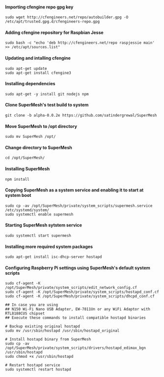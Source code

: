 
#### Importing cfengine repo gpg key
`sudo wget http://cfengineers.net/repo/autobuilder.gpg -O /etc/apt/trusted.gpg.d/cfengineers-repo.gpg`


#### Adding cfengine repository for Raspbian Jesse
`sudo bash -c "echo 'deb http://cfengineers.net/repo raspjessie main' >> /etc/apt/sources.list"`


#### Updating and intalling cfengine
```shell
sudo apt-get update
sudo apt-get install cfengine3
```

#### Installing dependencies
`sudo apt-get -y install git nodejs npm`


#### Clone SuperMesh's test build to system
`git clone -b alpha-0.0.2e https://github.com/satindergrewal/SuperMesh`


#### Move SuperMesh to /opt directory
`sudo mv SuperMesh /opt/`


#### Change directory to SuperMesh
`cd /opt/SuperMesh/`


#### Installing SuperMesh
`npm install`


#### Copying SuperMesh as a system service and enabling it to start at system boot
```shell
sudo cp -av /opt/SuperMesh/private/system_scripts/supermesh.service /etc/systemd/system/
sudo systemctl enable supermesh
```

#### Starting SuperMesh sytstem service
`sudo systemctl start supermesh`


#### Installing more required system packages
`sudo apt-get install isc-dhcp-server hostapd`


#### Configuring Raspberry Pi settings using SuperMesh's default system scripts
```shell
sudo cf-agent -K /opt/SuperMesh/private/system_scripts/edit_network_config.cf 
sudo cf-agent -K /opt/SuperMesh/private/system_scripts/hostapd_conf.cf
sudo cf-agent -K /opt/SuperMesh/private/system_scripts/dhcpd_conf.cf
```

```shell
## In case you are using
## N150 Wi-Fi Nano USB Adapter, EW-7811Un or any WiFi Adaptor with RTL8188CUS chipset
## Execute these commands to install compatible hostapd binaries

# Backup existing original hostapd
sudo mv /usr/sbin/hostapd /usr/sbin/hostapd_original

# Install hostapd binary from SuperMesh
sudo cp -av /opt/SuperMesh/private/system_scripts/drivers/hostapd_edimax_bgn /usr/sbin/hostapd
sudo chmod +x /usr/sbin/hostapd

# Restart hostapd service
sudo systemctl restart hostapd
```